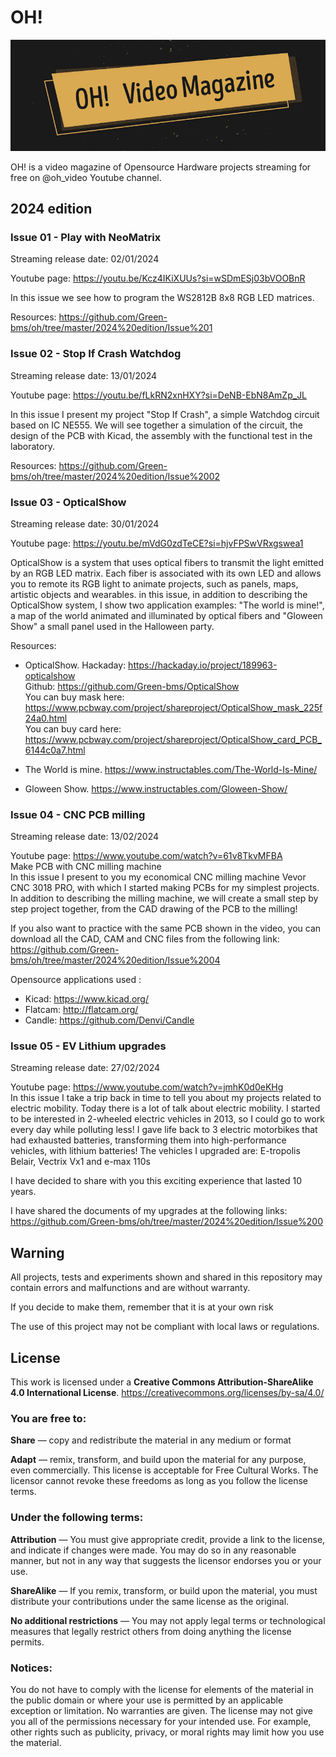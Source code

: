 # OH!
![alt-text](https://github.com/Green-bms/oh/blob/master/Logo/Oh%20video%20magazine.png)

OH! is a video magazine of Opensource Hardware projects streaming for free on @oh_video Youtube channel.

## 2024 edition
### Issue 01 - Play with NeoMatrix
Streaming release date: 02/01/2024 <br>

Youtube page: https://youtu.be/Kcz4IKiXUUs?si=wSDmESj03bVOOBnR <br>

In this issue we see how to program the WS2812B 8x8 RGB LED matrices.<br>

Resources: https://github.com/Green-bms/oh/tree/master/2024%20edition/Issue%201

### Issue 02 - Stop If Crash Watchdog
Streaming release date: 13/01/2024 <br>

Youtube page: https://youtu.be/fLkRN2xnHXY?si=DeNB-EbN8AmZp_JL <br>

In this issue I present my project "Stop If Crash", a simple Watchdog circuit based on IC NE555.
We will see together a simulation of the circuit, the design of the PCB with Kicad, the assembly with the functional test in the laboratory.<br>

Resources: https://github.com/Green-bms/oh/tree/master/2024%20edition/Issue%2002

### Issue 03 - OpticalShow
Streaming release date: 30/01/2024 <br>

Youtube page: https://youtu.be/mVdG0zdTeCE?si=hjvFPSwVRxgswea1 <br>

OpticalShow is a system that uses optical fibers to transmit the light emitted by an RGB LED matrix.
Each fiber is associated with its own LED and allows you to remote its RGB light to animate projects, such as panels, maps, artistic objects and wearables.
in this issue, in addition to describing the OpticalShow system, I show two application examples: "The world is mine!", a map of the world animated and illuminated by optical fibers and "Gloween Show" a small panel used in the Halloween party.<br>

Resources: 

- OpticalShow.
Hackaday: https://hackaday.io/project/189963-opticalshow<br>
Github: https://github.com/Green-bms/OpticalShow<br>
You can buy mask here: https://www.pcbway.com/project/shareproject/OpticalShow_mask_225f24a0.html<br>
You can buy card here: https://www.pcbway.com/project/shareproject/OpticalShow_card_PCB_6144c0a7.html<br>

- The World is mine.
https://www.instructables.com/The-World-Is-Mine/

- Gloween Show.
https://www.instructables.com/Gloween-Show/

### Issue 04 - CNC PCB milling
Streaming release date: 13/02/2024 <br>

Youtube page: https://www.youtube.com/watch?v=61v8TkvMFBA <br>
Make PCB with CNC milling machine <br>
In this issue I present to you my economical CNC milling machine Vevor CNC 3018 PRO, with which I started making PCBs for my simplest projects.
In addition to describing the milling machine, we will create a small step by step project together, from the CAD drawing of the PCB to the milling!<br>

If you also want to practice with the same PCB shown in the video, you can download all the CAD, CAM and CNC files from the following link:<br>
https://github.com/Green-bms/oh/tree/master/2024%20edition/Issue%2004 <br>

Opensource applications used :<br>
 - Kicad: https://www.kicad.org/ <br>
 - Flatcam: http://flatcam.org/ <br>
 - Candle: https://github.com/Denvi/Candle <br>

### Issue 05 - EV Lithium upgrades
Streaming release date: 27/02/2024 <br>

Youtube page: https://www.youtube.com/watch?v=jmhK0d0eKHg <br>
In this issue I take a trip back in time to tell you about my projects related to electric mobility.
Today there is a lot of talk about electric mobility.
I started to be interested in 2-wheeled electric vehicles in 2013, so I could go to work every day while polluting less!
I gave life back to 3 electric motorbikes that had exhausted batteries, transforming them into high-performance vehicles, with lithium batteries!
The vehicles I upgraded are:
E-tropolis Belair,
Vectrix Vx1 and e-max 110s

I have decided to share with you this exciting experience that lasted 10 years.

I have shared the documents of my upgrades at the following links:
https://github.com/Green-bms/oh/tree/master/2024%20edition/Issue%200


## Warning
All projects, tests and experiments shown and shared in this repository may contain errors and malfunctions and are without warranty.

If you decide to make them, remember that it is at your own risk

The use of this project may not be compliant with local laws or regulations.

## License

This work is licensed under a **Creative Commons Attribution-ShareAlike 4.0 International License**.
https://creativecommons.org/licenses/by-sa/4.0/

### You are free to:

**Share** — copy and redistribute the material in any medium or format

**Adapt**  — remix, transform, and build upon the material
for any purpose, even commercially.
This license is acceptable for Free Cultural Works.
The licensor cannot revoke these freedoms as long as you follow the license terms.

### Under the following terms:

**Attribution** — You must give appropriate credit, provide a link to the license, and indicate if changes were made. You may do so in any reasonable manner, but not in any way that suggests the licensor endorses you or your use.

**ShareAlike** — If you remix, transform, or build upon the material, you must distribute your contributions under the same license as the original.

**No additional restrictions** — You may not apply legal terms or technological measures that legally restrict others from doing anything the license permits.

### Notices:
You do not have to comply with the license for elements of the material in the public domain or where your use is permitted by an applicable exception or limitation.
No warranties are given. The license may not give you all of the permissions necessary for your intended use. For example, other rights such as publicity, privacy, or moral rights may limit how you use the material.



